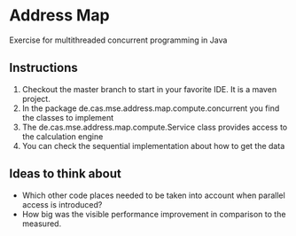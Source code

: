 # Address Map
Exercise for multithreaded concurrent programming in Java

## Instructions
1. Checkout the master branch to start in your favorite IDE. It is a maven project.
2. In the package de.cas.mse.address.map.compute.concurrent you find the classes to implement
4. The de.cas.mse.address.map.compute.Service class provides access to the calculation engine 
5. You can check the sequential implementation about how to get the data

## Ideas to think about
* Which other code places needed to be taken into account when parallel access is introduced?
* How big was the visible performance improvement in comparison to the measured.
